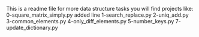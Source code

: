 This is a readme file for more data structure tasks
you will find projects like:
0-square_matrix_simply.py
added line
1-search_replace.py
2-uniq_add.py
3-common_elements.py
4-only_diff_elements.py
5-number_keys.py
7-update_dictionary.py

